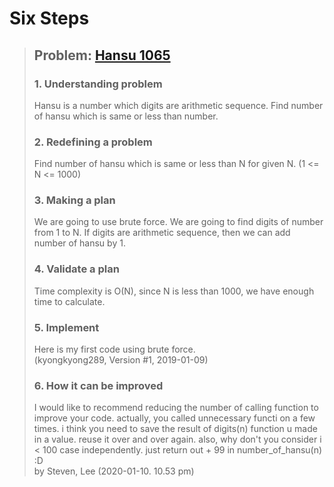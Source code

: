 # Six Steps
> ## Problem: [Hansu 1065](https://www.acmicpc.net/problem/1065)
>
> ### 1. Understanding problem
> Hansu is a number which digits are arithmetic sequence. Find number of hansu which is same or less than number. 
> ### 2. Redefining a problem
> Find number of hansu which is same or less than N for given N. (1 <= N <= 1000)
> ### 3. Making a plan
> We are going to use brute force.
> We are going to find digits of number from 1 to N.
> If digits are arithmetic sequence, then we can add number of hansu by 1.
> ### 4. Validate a plan
> Time complexity is O(N), since N is less than 1000, we have enough time to calculate.
> ### 5. Implement
> Here is my first code using brute force.  
> (kyongkyong289, Version #1, 2019-01-09)
> ### 6. How it can be improved
>  I would like to recommend reducing the number of calling function to improve your code. actually, you called unnecessary functi
> on a few times. i think you need to save the result of digits(n) function u made in a value. reuse it over and over again. also,
> why don't you consider i < 100 case independently. just return out + 99 in number\_of\_hansu(n) :D <br />
>                                                       by Steven, Lee (2020-01-10. 10.53 pm)
>

